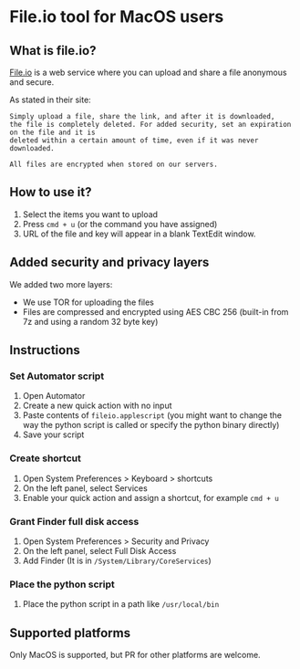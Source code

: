# File.io tool for MacOS users

## What is file.io?

[File.io](https://file.io) is a web service where you can upload and share a file anonymous and secure.

As stated in their site:

```
Simply upload a file, share the link, and after it is downloaded,
the file is completely deleted. For added security, set an expiration on the file and it is
deleted within a certain amount of time, even if it was never downloaded.

All files are encrypted when stored on our servers.
```

## How to use it?

1) Select the items you want to upload
2) Press `cmd + u` (or the command you have assigned)
3) URL of the file and key will appear in a blank TextEdit window.

## Added security and privacy layers

We added two more layers:

- We use TOR for uploading the files
- Files are compressed and encrypted using AES CBC 256 (built-in from 7z and using a random 32 byte key)

## Instructions

### Set Automator script

1) Open Automator
2) Create a new quick action with no input
3) Paste contents of `fileio.applescript` (you might want to change the way the python script is called or specify the python binary directly)
4) Save your script

### Create shortcut

1) Open System Preferences > Keyboard > shortcuts
2) On the left panel, select Services
3) Enable your quick action and assign a shortcut, for example `cmd + u`

### Grant Finder full disk access

1) Open System Preferences > Security and Privacy
2) On the left panel, select Full Disk Access
3) Add Finder (It is in `/System/Library/CoreServices`)

### Place the python script

1) Place the python script in a path like `/usr/local/bin`

## Supported platforms

Only MacOS is supported, but PR for other platforms are welcome.


